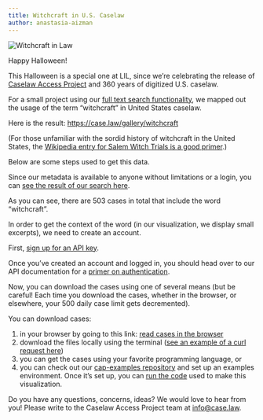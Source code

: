```yaml
---
title: Witchcraft in U.S. Caselaw
author: anastasia-aizman
---
```

![Witchcraft in Law](https://lil-blog-media.s3.amazonaws.com/Screen_Shot_2018-10-31_at_9.51.54_AM.png) 

Happy Halloween!

This Halloween is a special one at LIL, since we’re celebrating the release of [Caselaw Access Project](https://case.law/) and 360 years of digitized U.S. caselaw.

For a small project using our [full text search functionality](https://case.law/api/#examples), we mapped out the usage of the term “witchcraft” in United States caselaw. 

Here is the result:
https://case.law/gallery/witchcraft

(For those unfamiliar with the sordid history of witchcraft in the United States, the [Wikipedia entry for Salem Witch Trials is a good primer](https://en.wikipedia.org/wiki/Salem_witch_trials).)

Below are some steps used to get this data.

Since our metadata is available to anyone without limitations or a login, you can [see the result of our search here](https://api.case.law/v1/cases/?search=witchcraft).

As you can see, there are 503 cases in total that include the word “witchcraft”. 

In order to get the context of the word (in our visualization, we display small excerpts), we need to create an account.

First, [sign up for an API key](https://case.law/user/register/).

Once you’ve created an account and logged in, you should head over to our API documentation for a [primer on authentication](https://case.law/api/#authentication).

Now, you can download the cases using one of several means (but be careful! Each time you download the cases, whether in the browser, or elsewhere, your 500 daily case limit gets decremented).

You can download cases:
1. in your browser by going to this link: [read cases in the browser](https://api.case.law/v1/cases/?search=witchcraft&full_case=true)
2. download the files locally using the terminal ([see an example of a curl request here](https://case.law/api/#authentication))
3. you can get the cases using your favorite programming language, or
4. you can check out our [cap-examples repository](https://github.com/harvard-lil/cap-examples) and set up an examples environment. 
Once it’s set up, you can [run the code]( https://github.com/harvard-lil/cap-examples/blob/master/api_wordsearch/wordsearch.py) used to make this visualization.


Do you have any questions, concerns, ideas? We would love to hear from you!
Please write to the Caselaw Access Project team at [info@case.law](info@case.law).



